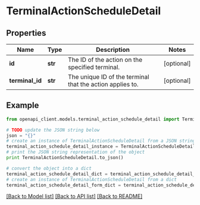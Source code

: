 # TerminalActionScheduleDetail


## Properties
Name | Type | Description | Notes
------------ | ------------- | ------------- | -------------
**id** | **str** | The ID of the action on the specified terminal. | [optional] 
**terminal_id** | **str** | The unique ID of the terminal that the action applies to. | [optional] 

## Example

```python
from openapi_client.models.terminal_action_schedule_detail import TerminalActionScheduleDetail

# TODO update the JSON string below
json = "{}"
# create an instance of TerminalActionScheduleDetail from a JSON string
terminal_action_schedule_detail_instance = TerminalActionScheduleDetail.from_json(json)
# print the JSON string representation of the object
print TerminalActionScheduleDetail.to_json()

# convert the object into a dict
terminal_action_schedule_detail_dict = terminal_action_schedule_detail_instance.to_dict()
# create an instance of TerminalActionScheduleDetail from a dict
terminal_action_schedule_detail_form_dict = terminal_action_schedule_detail.from_dict(terminal_action_schedule_detail_dict)
```
[[Back to Model list]](../README.md#documentation-for-models) [[Back to API list]](../README.md#documentation-for-api-endpoints) [[Back to README]](../README.md)


